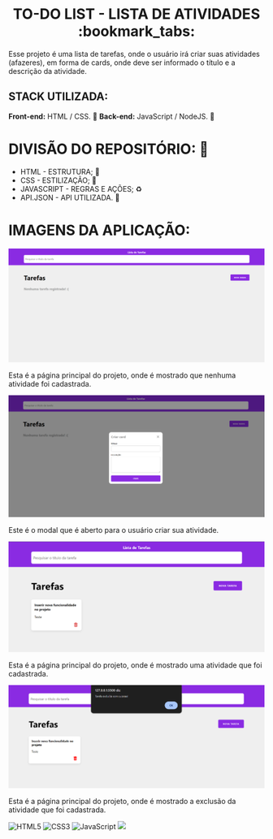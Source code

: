 <h1 align="center"> TO-DO LIST - LISTA DE ATIVIDADES :bookmark_tabs:	</h1> 
<p>Esse projeto é uma lista de tarefas, onde o usuário irá criar suas atividades (afazeres), em forma de cards, onde deve ser informado o título e a descrição da atividade.</p>

## STACK UTILIZADA:

**Front-end:** HTML / CSS. :small_blue_diamond:
**Back-end:** JavaScript / NodeJS. :small_blue_diamond:

# DIVISÃO DO REPOSITÓRIO: :open_file_folder:
- HTML - ESTRUTURA; :triangular_flag_on_post:
- CSS - ESTILIZAÇÃO; :stars:
- JAVASCRIPT - REGRAS E AÇÕES; :recycle:
- API.JSON - API UTILIZADA. :signal_strength:

# IMAGENS DA APLICAÇÃO:
<img src="https://github.com/devPedro37/TO-DO-LIST-JavaScript/blob/master/images/PROJETO_SEM_TAREFAS.png" alt="Imagem do projeto sem tarefas cadastradas">
<p>Esta é a página principal do projeto, onde é mostrado que nenhuma atividade foi cadastrada.</p>

<img src="https://github.com/devPedro37/TO-DO-LIST-JavaScript/blob/master/images/CADASTRANDO%20TAREFA.png" alt="Modal para cadastrar uma tarefa">
<p>Este é o modal que é aberto para o usuário criar sua atividade.</p>

<img src="https://github.com/devPedro37/TO-DO-LIST-JavaScript/blob/master/images/TAREFA%20CADASTRADA.png" alt="Imagem da tarefa cadastrada">
<p>Esta é a página principal do projeto, onde é mostrado uma atividade que foi cadastrada.</p>

<img src="https://github.com/devPedro37/TO-DO-LIST-JavaScript/blob/master/images/EXCLUINDO%20TAREFA.png" alt="Imagem de exclusão da tarefa cadastrada">
<p>Esta é a página principal do projeto, onde é mostrado a exclusão da atividade que foi cadastrada.</p>


![HTML5](https://img.shields.io/badge/html5-%23E34F26.svg?style=for-the-badge&logo=html5&logoColor=white)
![CSS3](https://img.shields.io/badge/css3-%231572B6.svg?style=for-the-badge&logo=css3&logoColor=white)
![JavaScript](https://img.shields.io/badge/javascript-%23323330.svg?style=for-the-badge&logo=javascript&logoColor=%23F7DF1E)
<img src="http://img.shields.io/static/v1?label=STATUS&message=CONCLUIDO&color=GREEN&style=for-the-badge"/>
